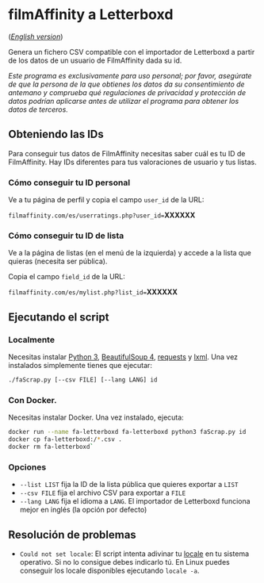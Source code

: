# filmAffinity a Letterboxd

(_[English version](README.md)_)

Genera un fichero CSV compatible con el importador de Letterboxd a partir de los datos de un usuario de FilmAffinity dada su id.

_Este programa es exclusivamente para uso personal; por favor, asegúrate de que la persona de la que obtienes los datos da su consentimiento de antemano y comprueba qué regulaciones de privacidad y protección de datos podrían aplicarse antes de utilizar el programa para obtener los datos de terceros._

## Obteniendo las IDs

Para conseguir tus datos de FilmAffinity necesitas saber cuál es tu ID de FilmAffinity.
Hay IDs diferentes para tus valoraciones de usuario y tus listas.

### Cómo conseguir tu ID personal

Ve a tu página de perfil y copia el campo `user_id` de la URL:

`filmaffinity.com/es/userratings.php?user_id=`**XXXXXX**

### Cómo conseguir tu ID de lista

Ve a la página de listas (en el menú de la izquierda) y accede a la lista que quieras (necesita ser pública).

Copia el campo `field_id` de la URL:

`filmaffinity.com/es/mylist.php?list_id=`**XXXXXX**

## Ejecutando el script

### Localmente

Necesitas instalar [Python 3](https://www.python.org/downloads), [BeautifulSoup 4](https://www.crummy.com/software/BeautifulSoup/bs4/doc/#installing-beautiful-soup), [requests](https://requests.readthedocs.io/en/master/) y [lxml](https://lxml.de/).
Una vez instalados simplemente tienes que ejecutar:

```sh
./faScrap.py [--csv FILE] [--lang LANG] id
```

### Con Docker.

Necesitas instalar Docker. Una vez instalado, ejecuta:

```sh
docker run --name fa-letterboxd fa-letterboxd python3 faScrap.py id
docker cp fa-letterboxd:/*.csv .
docker rm fa-letterboxd`
```

### Opciones

- `--list LIST` fija la ID de la lista pública que quieres exportar a `LIST`
- `--csv FILE` fija el archivo CSV para exportar a `FILE`
- `--lang LANG` fija el idioma a `LANG`. El importador de Letterboxd funciona mejor en inglés (la opción por defecto)

## Resolución de problemas

- `Could not set locale`: El script intenta adivinar tu [locale](<https://en.wikipedia.org/wiki/Locale_(computer_software)>) en tu sistema operativo. Si no lo consigue debes indicarlo tú. En Linux puedes conseguir los locale disponibles ejecutando `locale -a`.
